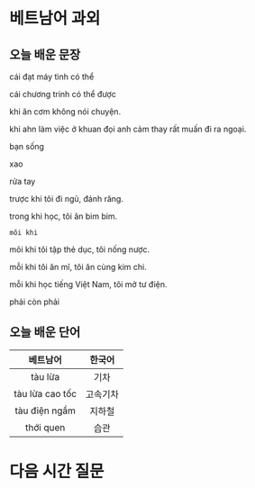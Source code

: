 # 베트남어 과외

## 오늘 배운 문장

cái đạt máy tình có thể 

cái chương trinh có thể  được

khi ăn cơm không nói chuyện.

khi ahn làm việc ở khuan đọi anh cảm thay rất muấn đi ra ngoại.

bạn sống 

xao

rửa tay 

trược khi tôi đi ngủ, đánh răng.

trong khi học, tôi ăn bim bim.

`mõi khi `

mõi khi tôi tập thẻ dục, tôi nống nược.

mỗi khi tôi ăn mĩ, tôi ăn cùng kim chi.

mỗi khi học tiếng Việt Nam, tôi mở tư điện.

phải còn phải



## 오늘 배운 단어
| 베트남어 | 한국어 |
|:--:|:--:|
|tàu lừa|기차|
|tàu lừa cao tốc|고속기차|
|tàu điện ngầm|지하철|
|thới quen|습관|


# 다음 시간 질문